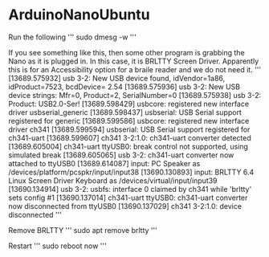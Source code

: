 # ArduinoNanoUbuntu

Run the following
'''
sudo dmesg -w
'''

If you see something like this, then some other program is grabbing the Nano as it is plugged in. In this case, it is BRLTTY Screen Driver. Apparently this is for an Accessibility option for a braile reader and we do not need it.
'''
[13689.575932] usb 3-2: New USB device found, idVendor=1a86, idProduct=7523, bcdDevice= 2.54
[13689.575936] usb 3-2: New USB device strings: Mfr=0, Product=2, SerialNumber=0
[13689.575938] usb 3-2: Product: USB2.0-Ser!
[13689.598429] usbcore: registered new interface driver usbserial_generic
[13689.598437] usbserial: USB Serial support registered for generic
[13689.599586] usbcore: registered new interface driver ch341
[13689.599594] usbserial: USB Serial support registered for ch341-uart
[13689.599607] ch341 3-2:1.0: ch341-uart converter detected
[13689.605004] ch341-uart ttyUSB0: break control not supported, using simulated break
[13689.605065] usb 3-2: ch341-uart converter now attached to ttyUSB0
[13689.614087] input: PC Speaker as /devices/platform/pcspkr/input/input38
[13690.130893] input: BRLTTY 6.4 Linux Screen Driver Keyboard as /devices/virtual/input/input39
[13690.134914] usb 3-2: usbfs: interface 0 claimed by ch341 while 'brltty' sets config #1
[13690.137014] ch341-uart ttyUSB0: ch341-uart converter now disconnected from ttyUSB0
[13690.137029] ch341 3-2:1.0: device disconnected
'''

Remove BRLTTY
'''
sudo apt remove brltty
'''

Restart
'''
sudo reboot now
'''
